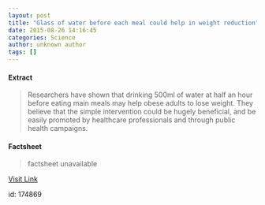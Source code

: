```yaml
---
layout: post
title: "Glass of water before each meal could help in weight reduction"
date: 2015-08-26 14:16:45
categories: Science
author: unknown author
tags: []
---
```



#### Extract
>Researchers have shown that drinking 500ml of water at half an hour before eating main meals may help obese adults to lose weight. They believe that the simple intervention could be hugely beneficial, and be easily promoted by healthcare professionals and through public health campaigns. 

#### Factsheet
>factsheet unavailable

[Visit Link](http://www.sciencedaily.com/releases/2015/08/150826101645.htm)

id:  174869
